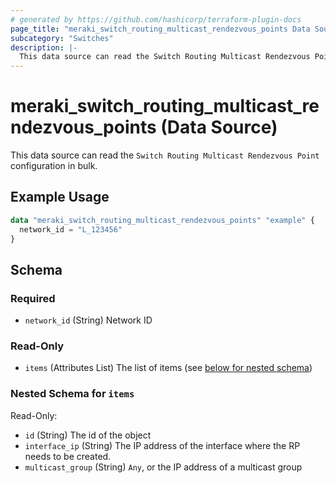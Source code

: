 ```yaml
---
# generated by https://github.com/hashicorp/terraform-plugin-docs
page_title: "meraki_switch_routing_multicast_rendezvous_points Data Source - terraform-provider-meraki"
subcategory: "Switches"
description: |-
  This data source can read the Switch Routing Multicast Rendezvous Point configuration in bulk.
---
```


# meraki_switch_routing_multicast_rendezvous_points (Data Source)

This data source can read the `Switch Routing Multicast Rendezvous Point` configuration in bulk.

## Example Usage

```terraform
data "meraki_switch_routing_multicast_rendezvous_points" "example" {
  network_id = "L_123456"
}
```

<!-- schema generated by tfplugindocs -->
## Schema

### Required

- `network_id` (String) Network ID

### Read-Only

- `items` (Attributes List) The list of items (see [below for nested schema](#nestedatt--items))

<a id="nestedatt--items"></a>
### Nested Schema for `items`

Read-Only:

- `id` (String) The id of the object
- `interface_ip` (String) The IP address of the interface where the RP needs to be created.
- `multicast_group` (String) `Any`, or the IP address of a multicast group

